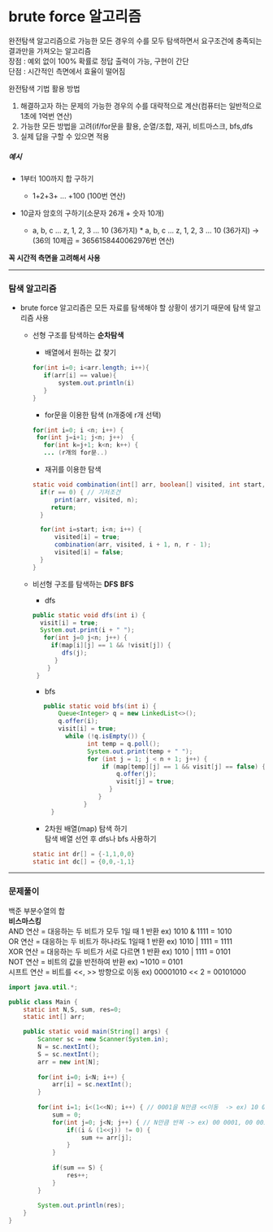 # brute force 알고리즘
완전탐색 알고리즘으로 가능한 모든 경우의 수를 모두 탐색하면서 요구조건에 충족되는 결과만을 가져오는 알고리즘  
장점 : 예외 없이 100% 확률로 정답 출력이 가능, 구현이 간단  
단점 : 시간적인 측면에서 효율이 떨어짐  

완전탐색 기법 활용 방법
1. 해결하고자 하는 문제의 가능한 경우의 수를 대략적으로 계산(컴퓨터는 일반적으로 1초에 1억번 연산)
2. 가능한 모든 방법을 고려(if/for문을 활용, 순열/조합, 재귀, 비트마스크, bfs,dfs
3. 실제 답을 구할 수 있으면 적용

##### 예시
* 1부터 100까지 합 구하기
  * 1+2+3+ ... +100 (100번 연산)  

* 10글자 암호의 구하기(소문자 26개 + 숫자 10개)
  * a, b, c ... z, 1, 2, 3 ... 10 (36가지) * a, b, c ... z, 1, 2, 3 ... 10 (36가지) -> (36의 10제곱 = 3656158440062976번 연산)

**꼭 시간적 측면을 고려해서 사용**  

---

### 탐색 알고리즘

* brute force 알고리즘은 모든 자료를 탐색해야 할 상황이 생기기 때문에 탐색 알고리즘 사용  
  * 선형 구조를 탐색하는 **순차탐색**  
     * 배열에서 원하는 값 찾기
     ```java
     for(int i=0; i<arr.length; i++){
        if(arr[i] == value){
            system.out.println(i)
        }
     }
     ```
     * for문을 이용한 탐색 (n개중에 r개 선택)
     ```java
    for(int i=0; i <n; i++) {
      for(int j=i+1; j<n; j++)  {
        for(int k=j+1; k<n; k++) {
        ... (r개의 for문..)
     ```  
    * 재귀를 이용한 탐색
    ```java
    static void combination(int[] arr, boolean[] visited, int start, int n, int r) {
      if(r == 0) { // 기저조건
          print(arr, visited, n);
         return;
      } 
  
      for(int i=start; i<n; i++) {
          visited[i] = true;
          combination(arr, visited, i + 1, n, r - 1);
          visited[i] = false;
      }
    }
    ```  
  * 비선형 구조를 탐색하는 **DFS** **BFS**
     * dfs
     ```java
    public static void dfs(int i) {
       visit[i] = true;
       System.out.print(i + " ");
        for(int j=0 j<n; j++) {
          if(map[i][j] == 1 && !visit[j]) {
             dfs(j);
           }
         }
      } 
     ```
     
     * bfs
     ```java
     	public static void bfs(int i) {
	      	Queue<Integer> q = new LinkedList<>();
	      	q.offer(i);
	       	visit[i] = true;
		      while (!q.isEmpty()) {
	        		int temp = q.poll();
	        		System.out.print(temp + " ");
		        	for (int j = 1; j < n + 1; j++) {
		          		if (map[temp][j] == 1 && visit[j] == false) {
			          		q.offer(j);
				          	visit[j] = true;
			              }
		               }
		           }
       	  }
       ```
     * 2차원 배열(map) 탐색 하기  
     탐색 배열 선언 후 dfs나 bfs 사용하기
     ```java
     static int dr[] = {-1,1,0,0}
     static int dc[] = {0,0,-1,1}  
     ```  
---
 
### 문제풀이  
백준 부분수열의 합  
**비스마스킹**  
AND 연산 = 대응하는 두 비트가 모두 1일 때 1 반환 ex) 1010 & 1111 = 1010  
OR 연산 = 대응하는 두 비트가 하나라도 1일때 1 반환 ex) 1010 | 1111 = 1111  
XOR 연산 = 대응하는 두 비트가 서로 다르면 1 반환 ex) 1010 | 1111 = 0101  
NOT 연산 = 비트의 값을 반전하여 반환 ex) ~1010 = 0101  
시프트 연산 = 비트를 <<, >> 방향으로 이동 ex) 00001010 << 2 = 00101000


```java
import java.util.*;

public class Main {
	static int N,S, sum, res=0;
	static int[] arr;

	public static void main(String[] args) {
		Scanner sc = new Scanner(System.in);
		N = sc.nextInt();
		S = sc.nextInt();
		arr = new int[N];
		
		for(int i=0; i<N; i++) {
			arr[i] = sc.nextInt();
		}
		
		for(int i=1; i<(1<<N); i++) { // 0001을 N만큼 <<이동  -> ex) 10 0000 == 32
			sum = 0;
			for(int j=0; j<N; j++) { // N만큼 반복 -> ex) 00 0001, 00 0010, 00 0100 ... 10 0000
				if((i & (1<<j)) != 0) {
					sum += arr[j];
				}
			}
			
			if(sum == S) {
				res++;
			}
		}
		
		System.out.println(res);
	}
}
```

     

